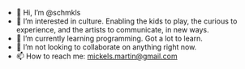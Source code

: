 - 👋 Hi, I’m @schmkls
- 👀 I’m interested in culture. Enabling the kids to play, the curious to experience, and the artists to communicate, in new ways. 
- 🌱 I’m currently learning programming. Got a lot to learn. 
- 💞️ I’m not looking to collaborate on anything right now. 
- 📫 How to reach me: mickels.martin@gmail.com

<!---
schmickelsski/schmickelsski is a ✨ special ✨ repository because its `README.md` (this file) appears on your GitHub profile.
You can click the Preview link to take a look at your changes.
--->

